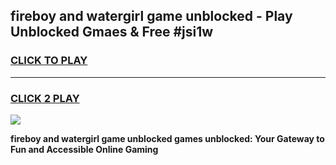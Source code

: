 
## fireboy and watergirl game unblocked - Play Unblocked Gmaes & Free #jsi1w
<h3>
<a href="https://news.freeplayer.one?title=fireboy_and_watergirl_game_unblocked&ref=03M">CLICK TO PLAY</a></h3>
<hr>

<h3>
<a href="https://news.freeplayer.one?title=fireboy_and_watergirl_game_unblocked&ref=03M">CLICK 2 PLAY</a>
  
</h3>

<a href="https://news.freeplayer.one?title=fireboy_and_watergirl_game_unblocked&ref=03M"><img src="https://clearcache.store/games.png"></a>


**fireboy and watergirl game unblocked games unblocked: Your Gateway to Fun and Accessible Online Gaming**
